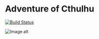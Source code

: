 # Adventure of Cthulhu
[![Build Status](https://travis-ci.org/AleksKirienko/Coursework.svg?branch=master)](https://travis-ci.org/AleksKirienko/Coursework)

![Image alt](https://github.com/AleksKirienko/Coursework/raw/master/bin/images/Hello.gif)
